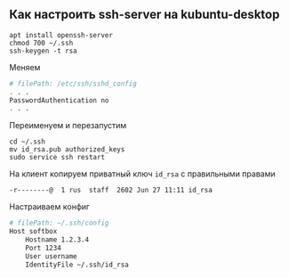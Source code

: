 ## Как настроить ssh-server на kubuntu-desktop
```
apt install openssh-server
chmod 700 ~/.ssh
ssh-keygen -t rsa

```

Меняем
```bash
# filePath: /etc/ssh/sshd_config
. . .
PasswordAuthentication no
. . .
```

Переименуем и перезапустим
```
cd ~/.ssh
mv id_rsa.pub authorized_keys
sudo service ssh restart
```

На клиент копируем приватный ключ `id_rsa` с правильными правами
```
-r--------@  1 rus  staff  2602 Jun 27 11:11 id_rsa
```

Настраиваем конфиг
```bash
# filePath: ~/.ssh/config 
Host softbox
    Hostname 1.2.3.4
    Port 1234
    User username
    IdentityFile ~/.ssh/id_rsa
```
